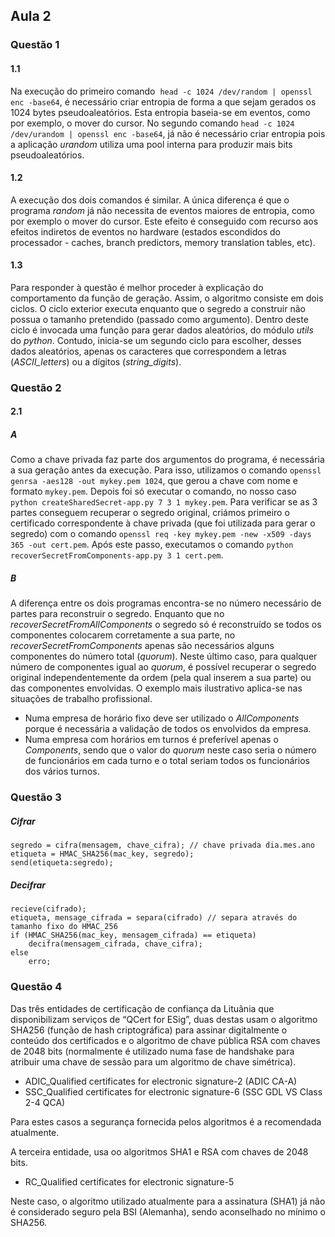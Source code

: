 ## Aula 2

### Questão 1

#### 1.1
Na execução do primeiro comando  ```head -c 1024 /dev/random | openssl enc -base64```, é necessário criar entropia de forma a que sejam gerados os 1024 bytes pseudoaleatórios. Esta entropia baseia-se em eventos, como por exemplo, o mover do cursor. No segundo comando ```head -c 1024 /dev/urandom | openssl enc -base64```, já não é necessário criar entropia pois a aplicação *urandom* utiliza uma pool interna para produzir mais bits pseudoaleatórios.

#### 1.2
A execução dos dois comandos é similar. A única diferença é que o programa *random* já não necessita de eventos maiores de entropia, como por exemplo o mover do cursor. Este efeito é conseguido com recurso aos efeitos indiretos de eventos no hardware (estados escondidos do processador - caches, branch predictors, memory translation tables, etc).

#### 1.3
Para responder à questão é melhor proceder à explicação do comportamento da função de geração. Assim, o algoritmo consiste em dois ciclos. O ciclo exterior executa enquanto que o segredo a construir não possua o tamanho pretendido (passado como argumento). Dentro deste ciclo é invocada uma função para gerar dados aleatórios, do módulo *utils* do *python*. Contudo, inicia-se um segundo ciclo para escolher, desses dados aleatórios, apenas os caracteres que correspondem a letras (*ASCII_letters*) ou a dígitos (*string_digits*).

### Questão 2

#### 2.1

##### A
Como a chave privada faz parte dos argumentos do programa, é necessária a sua geração antes da execução. Para isso, utilizamos o comando ```openssl genrsa -aes128 -out mykey.pem 1024```, que gerou a chave com nome e formato ```mykey.pem```. Depois foi só executar o comando, no nosso caso ```python createSharedSecret-app.py 7 3 1 mykey.pem```.
Para verificar se as 3 partes conseguem recuperar o segredo original, criámos primeiro o certificado correspondente à chave privada (que foi utilizada para gerar o segredo) com o comando ```openssl req -key mykey.pem -new -x509 -days 365 -out cert.pem```. Após este passo, executamos o comando ```python recoverSecretFromComponents-app.py 3 1 cert.pem```.

##### B
A diferença entre os dois programas encontra-se no número necessário de partes para reconstruir o segredo. Enquanto que no *recoverSecretFromAllComponents* o segredo só é reconstruído se todos os componentes colocarem corretamente a sua parte, no *recoverSecretFromComponents* apenas são necessários alguns componentes do número total (*quorum*). Neste último caso, para qualquer número de componentes igual ao *quorum*, é possível recuperar o segredo original independentemente da ordem (pela qual inserem a sua parte) ou das componentes envolvidas.
O exemplo mais ilustrativo aplica-se nas situações de trabalho profissional.
- Numa empresa de horário fixo deve ser utilizado o *AllComponents* porque é necessária a validação de todos os envolvidos da empresa.
- Numa empresa com horários em turnos é preferível apenas o *Components*, sendo que o valor do *quorum* neste caso seria o número de funcionários em cada turno e o total seriam todos os funcionários dos vários turnos.

### Questão 3
##### Cifrar
```
segredo = cifra(mensagem, chave_cifra); // chave privada dia.mes.ano
etiqueta = HMAC_SHA256(mac_key, segredo);
send(etiqueta:segredo);
```
##### Decifrar
```
recieve(cifrado);
etiqueta, mensage_cifrada = separa(cifrado) // separa através do tamanho fixo do HMAC_256
if (HMAC_SHA256(mac_key, mensagem_cifrada) == etiqueta)
	decifra(mensagem_cifrada, chave_cifra);
else
	erro;
```

### Questão 4
Das três entidades de certificação de confiança da Lituânia que disponibilizam serviços de “QCert for ESig”, duas destas usam o algoritmo SHA256 (função de hash criptográfica) para assinar digitalmente o conteúdo dos certificados e o algoritmo de chave pública RSA com chaves de 2048 bits (normalmente é utilizado numa fase de handshake para atribuir uma chave de sessão para um algoritmo de chave simétrica). 

- ADIC_Qualified certificates for electronic signature-2 (ADIC CA-A)
- SSC_Qualified certificates for electronic signature-6 (SSC GDL VS Class 2-4 QCA)

Para estes casos a segurança fornecida pelos algoritmos é a recomendada atualmente.

A terceira entidade, usa oo algoritmos SHA1 e RSA com chaves de 2048 bits.

- RC_Qualified certificates for electronic signature-5

Neste caso, o algoritmo utilizado atualmente para a assinatura (SHA1) já não é considerado seguro pela BSI (Alemanha), sendo aconselhado no mínimo o SHA256.



